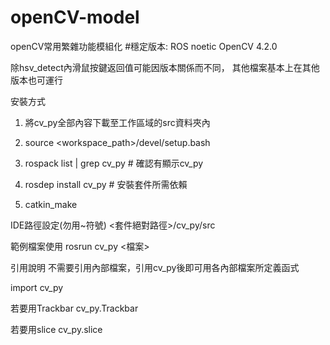 # openCV-model
openCV常用繁雜功能模組化
#穩定版本:
ROS noetic
OpenCV 4.2.0

除hsv_detect內滑鼠按鍵返回值可能因版本關係而不同，
其他檔案基本上在其他版本也可運行



安裝方式
1. 將cv_py全部內容下載至工作區域的src資料夾內

2. source <workspace_path>/devel/setup.bash

3. rospack list | grep cv_py  # 確認有顯示cv_py

4. rosdep install cv_py  # 安裝套件所需依賴

5. catkin_make



IDE路徑設定(勿用~符號)
<套件絕對路徑>/cv_py/src



範例檔案使用
rosrun cv_py <檔案>



引用說明
不需要引用內部檔案，引用cv_py後即可用各內部檔案所定義函式

import cv_py

若要用Trackbar
cv_py.Trackbar

若要用slice
cv_py.slice
